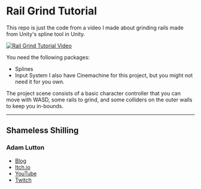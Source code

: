 Rail Grind Tutorial
===================

This repo is just the code from a video I made about grinding rails made from Unity's spline tool in Unity.

[![Rail Grind Tutorial Video](http://img.youtube.com/vi/Kxempc3fKz4/0.jpg)](http://www.youtube.com/watch?v=Kxempc3fKz4)

You need the following packages:
* Splines
* Input System
I also have Cinemachine for this project, but you might not need it for you own.

The project scene consists of a basic character controller that you can move with WASD, some rails to grind, and some colliders on the outer walls to keep you in-bounds.

---

## Shameless Shilling

### Adam Lutton
* [Blog](https://adamluttonblog.co.uk/)
* [Itch.io](https://sgtadman.itch.io/)
* [YouTube](https://www.youtube.com/@adamlutton_gamedev)
* [Twitch](https://www.twitch.tv/sgtadman)